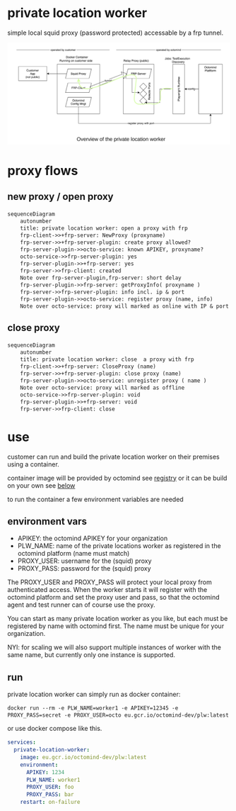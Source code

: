 # private location worker

simple local squid proxy (password protected) accessable by a frp tunnel.

![plw overview](/images/plw-overview.png)

# proxy flows

## new proxy / open proxy

```mermaid
sequenceDiagram
    autonumber
    title: private location worker: open a proxy with frp
    frp-client->>+frp-server: NewProxy (proxyname)
    frp-server->>+frp-server-plugin: create proxy allowed?
    frp-server-plugin->>octo-service: known APIKEY, proxyname?
    octo-service->>frp-server-plugin: yes
    frp-server-plugin->>+frp-server: yes
    frp-server->>frp-client: created
    Note over frp-server-plugin,frp-server: short delay
    frp-server-plugin->>frp-server: getProxyInfo( proxyname )
    frp-server->>frp-server-plugin: info incl. ip & port
    frp-server-plugin->>octo-service: register proxy (name, info)
    Note over octo-service: proxy will marked as online with IP & port
```

## close proxy

```mermaid
sequenceDiagram
    autonumber
    title: private location worker: close  a proxy with frp
    frp-client->>+frp-server: CloseProxy (name)
    frp-server->>+frp-server-plugin: close proxy (name)
    frp-server-plugin->>octo-service: unregister proxy ( name )
    Note over octo-service: proxy will marked as offline
    octo-service->>frp-server-plugin: void
    frp-server-plugin->>+frp-server: void
    frp-server->>frp-client: close
```

# use

customer can run and build the private location worker on their premises using a container.

container image will be provided by octomind see [registry](eu.gcr.io/octomind-dev/plw:latest) or it can be build on your own see [below](#build)

to run the container a few environment variables are needed
## environment vars

- APIKEY: the octomind APIKEY for your organization
- PLW_NAME: name of the private locations worker as registered in the octomind platform (name must match)
- PROXY_USER: username for the (squid) proxy
- PROXY_PASS: password for the (squid) proxy

The PROXY_USER and PROXY_PASS will protect your local proxy from authenticated access. When the worker starts it will register with the octomind platform and set the proxy user and pass, so that the octomind agent and test runner can of course use the proxy.

You can start as many private location worker as you like, but each must be registered by name with octomind first. The name must
be unique for your organization.

NYI: for scaling we will also support multiple instances of worker with the same name, but currently only one instance is supported.

## run

private location worker can simply run as docker container:
```
docker run --rm -e PLW_NAME=worker1 -e APIKEY=12345 -e PROXY_PASS=secret -e PROXY_USER=octo eu.gcr.io/octomind-dev/plw:latest
```

or use docker compose like this.

```yaml
services:
  private-location-worker:
    image: eu.gcr.io/octomind-dev/plw:latest
    environment:
      APIKEY: 1234
      PLW_NAME: worker1
      PROXY_USER: foo
      PROXY_PASS: bar
    restart: on-failure
```

